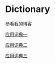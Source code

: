 # Dictionary
参看我的博客

[应用词典一](http://blog.csdn.net/molu_chase/article/details/53954557)

[应用词典二](http://blog.csdn.net/molu_chase/article/details/53967961)

[应用词典三](http://blog.csdn.net/molu_chase/article/details/54409744)

